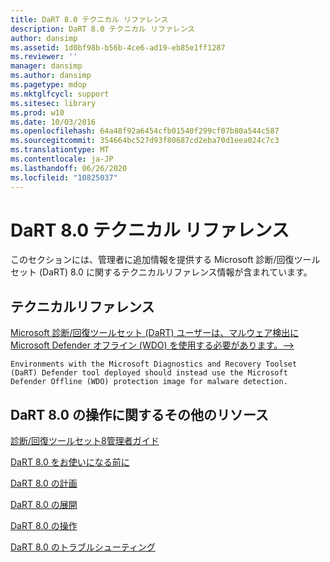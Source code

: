 ```yaml
---
title: DaRT 8.0 テクニカル リファレンス
description: DaRT 8.0 テクニカル リファレンス
author: dansimp
ms.assetid: 1d0bf98b-b56b-4ce6-ad19-eb85e1ff1287
ms.reviewer: ''
manager: dansimp
ms.author: dansimp
ms.pagetype: mdop
ms.mktglfcycl: support
ms.sitesec: library
ms.prod: w10
ms.date: 10/03/2016
ms.openlocfilehash: 64a48f92a6454cfb01540f299cf07b80a544c587
ms.sourcegitcommit: 354664bc527d93f80687cd2eba70d1eea024c7c3
ms.translationtype: MT
ms.contentlocale: ja-JP
ms.lasthandoff: 06/26/2020
ms.locfileid: "10825037"
---
```

# DaRT 8.0 テクニカル リファレンス


このセクションには、管理者に追加情報を提供する Microsoft 診断/回復ツールセット (DaRT) 8.0 に関するテクニカルリファレンス情報が含まれています。

## テクニカルリファレンス


[Microsoft 診断/回復ツールセット (DaRT) ユーザーは、マルウェア検出に Microsoft Defender オフライン (WDO) を使用する必要があります。-->](use-windows-defender-offline-wdo-for-malware-protection-not-dart.md)

    Environments with the Microsoft Diagnostics and Recovery Toolset (DaRT) Defender tool deployed should instead use the Microsoft Defender Offline (WDO) protection image for malware detection.

## DaRT 8.0 の操作に関するその他のリソース


[診断/回復ツールセット8管理者ガイド](index.md)

[DaRT 8.0 をお使いになる前に](getting-started-with-dart-80-dart-8.md)

[DaRT 8.0 の計画](planning-for-dart-80-dart-8.md)

[DaRT 8.0 の展開](deploying-dart-80-dart-8.md)

[DaRT 8.0 の操作](operations-for-dart-80-dart-8.md)

[DaRT 8.0 のトラブルシューティング](troubleshooting-dart-80-dart-8.md)

 

 





